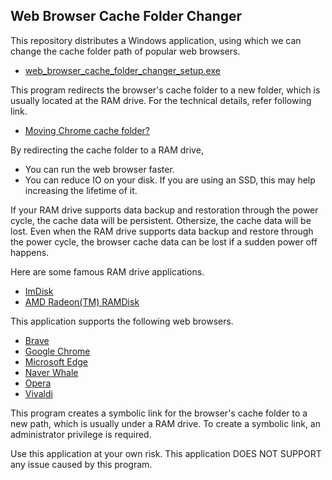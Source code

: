 ## Web Browser Cache Folder Changer

This repository distributes a Windows application, using which we can change the cache folder path of popular web browsers.

*   [web\_browser\_cache\_folder\_changer\_setup.exe](https://github.com/kmscom/Browser-Cache-Folder-Changer/blob/main/Release/web_browser_cache_folder_changer_setup.exe)

This program redirects the browser's cache folder to a new folder, which is usually located at the RAM drive. For the technical details, refer following link.

*   [Moving Chrome cache folder?](https://superuser.com/questions/866016/moving-chrome-cache-folder)

By redirecting the cache folder to a RAM drive,

*   You can run the web browser faster.
*   You can reduce IO on your disk. If you are using an SSD, this may help increasing the lifetime of it.

If your RAM drive supports data backup and restoration through the power cycle, the cache data will be persistent. Othersize, the cache data will be lost. Even when the RAM drive supports data backup and restore through the power cycle, the browser cache data can be lost if a sudden power off happens.

  
Here are some famous RAM drive applications.

*   [ImDisk](https://sourceforge.net/projects/imdisk-toolkit/)
*   [AMD Radeon(TM) RAMDisk](https://www.radeonramdisk.com/software_downloads.php)

This application supports the following web browsers.

*   [Brave](https://brave.com/)
*   [Google Chrome](https://www.google.com/)
*   [Microsoft Edge](https://www.microsoft.com/edge/)
*   [Naver Whale](https://whale.naver.com/)
*   [Opera](https://www.opera.com/)
*   [Vivaldi](https://vivaldi.com/)

This program creates a symbolic link for the browser's cache folder to a new path, which is usually under a RAM drive. To create a symbolic link, an administrator privilege is required.

Use this application at your own risk. This application DOES NOT SUPPORT any issue caused by this program.